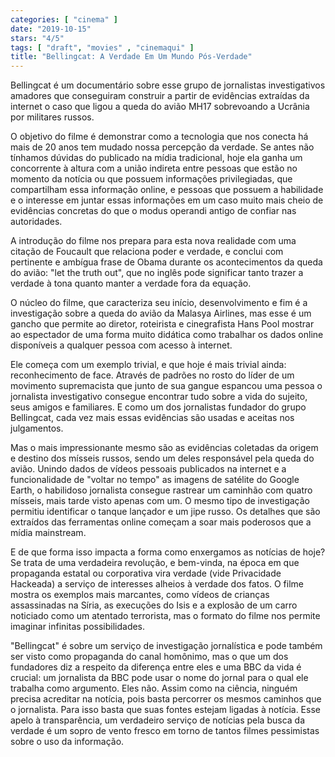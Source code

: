 ```yaml
---
categories: [ "cinema" ]
date: "2019-10-15"
stars: "4/5"
tags: [ "draft", "movies" , "cinemaqui" ]
title: "Bellingcat: A Verdade Em Um Mundo Pós-Verdade"
---
```

Bellingcat é um documentário sobre esse grupo de jornalistas
investigativos amadores que conseguiram construir a partir de evidências
extraídas da internet o caso que ligou a queda do avião MH17 sobrevoando
a Ucrânia por militares russos.

O objetivo do filme é demonstrar como a tecnologia que nos conecta há
mais de 20 anos tem mudado nossa percepção da verdade. Se antes não
tínhamos dúvidas do publicado na mídia tradicional, hoje ela ganha
um concorrente à altura com a união indireta entre pessoas que estão
no momento da notícia ou que possuem informações privilegiadas, que
compartilham essa informação online, e pessoas que possuem a habilidade
e o interesse em juntar essas informações em um caso muito mais cheio
de evidências concretas do que o modus operandi antigo de confiar nas
autoridades.

A introdução do filme nos prepara para esta nova realidade com uma
citação de Foucault que relaciona poder e verdade, e conclui com
pertinente e ambígua frase de Obama durante os acontecimentos da queda
do avião: "let the truth out", que no inglês pode significar tanto
trazer a verdade à tona quanto manter a verdade fora da equação.

O núcleo do filme, que caracteriza seu início, desenvolvimento e fim
é a investigação sobre a queda do avião da Malasya Airlines, mas
esse é um gancho que permite ao diretor, roteirista e cinegrafista Hans
Pool mostrar ao espectador de uma forma muito didática como trabalhar
os dados online disponíveis a qualquer pessoa com acesso à internet.

Ele começa com um exemplo trivial, e que hoje é mais trivial ainda:
reconhecimento de face. Através de padrões no rosto do líder de um
movimento supremacista que junto de sua gangue espancou uma pessoa o
jornalista investigativo consegue encontrar tudo sobre a vida do sujeito,
seus amigos e familiares. E como um dos jornalistas fundador do grupo
Bellingcat, cada vez mais essas evidências são usadas e aceitas nos
julgamentos.

Mas o mais impressionante mesmo são as evidências coletadas da origem
e destino dos mísseis russos, sendo um deles responsável pela queda
do avião. Unindo dados de vídeos pessoais publicados na internet e a
funcionalidade de "voltar no tempo" as imagens de satélite do Google
Earth, o habilidoso jornalista consegue rastrear um caminhão com quatro
mísseis, mais tarde visto apenas com um. O mesmo tipo de investigação
permitiu identificar o tanque lançador e um jipe russo. Os detalhes que
são extraídos das ferramentas online começam a soar mais poderosos
que a mídia mainstream.

E de que forma isso impacta a forma como enxergamos as notícias de
hoje? Se trata de uma verdadeira revolução, e bem-vinda, na época
em que propaganda estatal ou corporativa vira verdade (vide Privacidade
Hackeada) a serviço de interesses alheios à verdade dos fatos. O filme
mostra os exemplos mais marcantes, como vídeos de crianças assassinadas
na Síria, as execuções do Isis e a explosão de um carro noticiado
como um atentado terrorista, mas o formato do filme nos permite imaginar
infinitas possibilidades.

"Bellingcat" é sobre um serviço de investigação jornalística e
pode também ser visto como propaganda do canal homônimo, mas o que
um dos fundadores diz a respeito da diferença entre eles e uma BBC da
vida é crucial: um jornalista da BBC pode usar o nome do jornal para
o qual ele trabalha como argumento. Eles não. Assim como na ciência,
ninguém precisa acreditar na notícia, pois basta percorrer os mesmos
caminhos que o jornalista. Para isso basta que suas fontes estejam ligadas
à notícia. Esse apelo à transparência, um verdadeiro serviço de
notícias pela busca da verdade é um sopro de vento fresco em torno de
tantos filmes pessimistas sobre o uso da informação.
